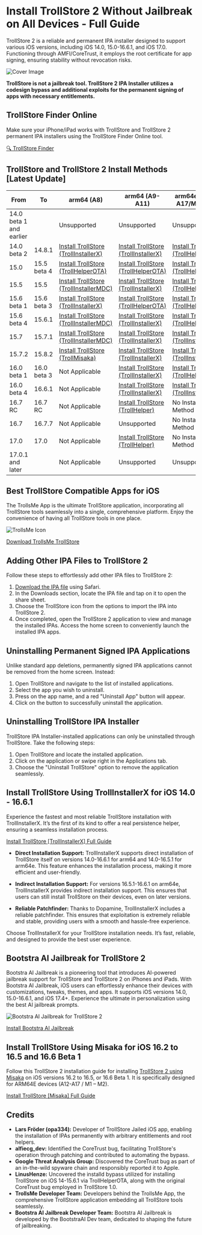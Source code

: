 # Install TrollStore 2 Without Jailbreak on All Devices - Full Guide

TrollStore 2 is a reliable and permanent IPA installer designed to support various iOS versions, including iOS 14.0, 15.0-16.6.1, and iOS 17.0. Functioning through AMFI/CoreTrust, it employs the root certificate for app signing, ensuring stability without revocation risks.

![Cover Image](https://github.com/iOSGuides/installing-trollstore/assets/173868638/ec91d048-6a43-449b-a3e6-ef486d32f145)

**TrollStore is not a jailbreak tool. TrollStore 2 IPA Installer utilizes a codesign bypass and additional exploits for the permanent signing of apps with necessary entitlements.**

## TrollStore Finder Online
Make sure your iPhone/iPad works with TrollStore and TrollStore 2 permanent IPA installers using the TrollStore Finder Online tool.

[🔍 TrollStore Finder](https://iexmo.com/trollstore-finder/)

## TrollStore and TrollStore 2 Install Methods [Latest Update]

| From                     | To           | arm64 (A8)                                | arm64 (A9-A11)                                      | arm64e (A12-A17/M1-M2)                   |
|--------------------------|--------------|-------------------------------------------|------------------------------------------------------|------------------------------------------|
| 14.0 beta 1 and earlier |              | Unsupported                               | Unsupported                                          | Unsupported                              |
| 14.0 beta 2              | 14.8.1       | [Install TrollStore (TrollInstallerX)](https://iexmo.com/updates/trollinstallerx-trollstore/) | [Install TrollStore (TrollInstallerX)](https://github.com/iOSGuides/installing-trollstore-trollinstallerx) | [Install TrollStore (TrollHelperOTA)](https://iexmo.com/trollstore-helper/) |
| 15.0                     | 15.5 beta 4  | [Install TrollStore (TrollHelperOTA)](https://iexmo.com/trollstore-helper/)                        | [Install TrollStore (TrollHelperOTA)](https://iexmo.com/trollstore-helper/) | [Install TrollStore (TrollHelperOTA)](https://iexmo.com/trollstore-helper/) |
| 15.5                     | 15.5         | [Install TrollStore (TrollInstallerMDC)](https://iexmo.com/trollstore-helper/) | [Install TrollStore (TrollInstallerX)](https://iexmo.com/updates/trollinstallerx-trollstore/) | [Install TrollStore (TrollHelperOTA)](https://iexmo.com/trollstore-helper/) |
| 15.6 beta 1              | 15.6 beta 3  | [Install TrollStore (TrollInstallerX)](https://github.com/iOSGuides/installing-trollstore-trollinstallerx) | [Install TrollStore (TrollHelperOTA)](https://iexmo.com/trollstore-helper/) | [Install TrollStore (TrollHelperOTA)](https://iexmo.com/trollstore-helper/) |
| 15.6 beta 4              | 15.6.1       | [Install TrollStore (TrollInstallerMDC)](https://iexmo.com/updates/trollinstallerx-trollstore/) | [Install TrollStore (TrollInstallerX)](https://iexmo.com/updates/trollinstallerx-trollstore/) | [Install TrollStore (TrollHelperOTA)](https://iexmo.com/trollstore-helper/) |
| 15.7                     | 15.7.1       | [Install TrollStore (TrollInstallerMDC)](https://iexmo.com/trollstore-helper/) | [Install TrollStore (TrollInstallerX)](https://github.com/iOSGuide/installing-trollstore-trollinstallerx) | [Install TrollStore (TrollInstallerX)](https://iexmo.com/updates/trollinstallerx-trollstore/) |
| 15.7.2                   | 15.8.2       | [Install TrollStore (TrollMisaka)](https://iexmo.com/updates/misaka-ipa-ios/) | [Install TrollStore (TrollInstallerX)](https://github.com/iOSGuide/installing-trollstore-trollinstallerx) | [Install TrollStore (TrollInstallerX)](https://iexmo.com/updates/trollinstallerx-trollstore/) | 
| 16.0 beta 1              | 16.0 beta 3  | Not Applicable                            | [Install TrollStore (TrollInstallerX)](https://iexmo.com/updates/trollinstallerx-trollstore/) | [Install TrollStore (TrollHelperOTA)](https://iexmo.com/trollstore-helper/) |
| 16.0 beta 4              | 16.6.1       | Not Applicable                            | [Install TrollStore (TrollInstallerX)](https://iexmo.com/updates/trollinstallerx-trollstore/) | [Install TrollStore (TrollInstallerX)](https://iexmo.com/updates/trollinstallerx-trollstore/)| [Install TrollStore (TrollInstallerX)](https://iexmo.com/updates/trollinstallerx-trollstore/) | 
| 16.7 RC                  | 16.7 RC      | Not Applicable                            | [Install TrollStore (TrollHelper)](https://iexmo.com/trollstore-helper/)          | No Install Method                       |
| 16.7                     | 16.7.7       | Not Applicable                            | Unsupported                                          | No Install Method                       |
| 17.0                     | 17.0         | Not Applicable                            | [Install TrollStore (TrollHelper)](https://iexmo.com/trollstore-helper/)          | No Install Method                       |
| 17.0.1 and later         |              | Not Applicable                            | Unsupported                                          | Unsupported                                        |

## Best TrollStore Compatible Apps for iOS

The TrollsMe App is the ultimate TrollStore application, incorporating all TrollStore tools seamlessly into a single, comprehensive platform. Enjoy the convenience of having all TrollStore tools in one place.

![TrollsMe Icon](https://github.com/iOSGuides/installing-trollstore/assets/173868638/5de1c44a-deeb-43aa-9caa-3bbe63e98a7d)

[Download TrollsMe TrollStore](https://iospack.com/apps/trollsme-trollstore/)

## Adding Other IPA Files to TrollStore 2

Follow these steps to effortlessly add other IPA files to TrollStore 2:

1. [Download the IPA file](https://iospack.com/apps/trollsme-trollstore/) using Safari.
2. In the Downloads section, locate the IPA file and tap on it to open the share sheet.
3. Choose the TrollStore icon from the options to import the IPA into TrollStore 2.
4. Once completed, open the TrollStore 2 application to view and manage the installed IPAs. Access the home screen to conveniently launch the installed IPA apps.

## Uninstalling Permanent Signed IPA Applications

Unlike standard app deletions, permanently signed IPA applications cannot be removed from the home screen. Instead:

1. Open TrollStore and navigate to the list of installed applications.
2. Select the app you wish to uninstall.
3. Press on the app name, and a red "Uninstall App" button will appear.
4. Click on the button to successfully uninstall the application.

## Uninstalling TrollStore IPA Installer

TrollStore IPA Installer-installed applications can only be uninstalled through TrollStore. Take the following steps:

1. Open TrollStore and locate the installed application.
2. Click on the application or swipe right in the Applications tab.
3. Choose the "Uninstall TrollStore" option to remove the application seamlessly.

## Install TrollStore Using TrollInstallerX for iOS 14.0 - 16.6.1

Experience the fastest and most reliable TrollStore installation with TrollInstallerX. It’s the first of its kind to offer a real persistence helper, ensuring a seamless installation process.

[Install TrollStore [TrollInstallerX] Full Guide](https://iexmo.com/updates/trollinstallerx-trollstore/)

- **Direct Installation Support:** TrollInstallerX supports direct installation of TrollStore itself on versions 14.0-16.6.1 for arm64 and 14.0-16.5.1 for arm64e. This feature enhances the installation process, making it more efficient and user-friendly.

- **Indirect Installation Support:** For versions 16.5.1-16.6.1 on arm64e, TrollInstallerX provides indirect installation support. This ensures that users can still install TrollStore on their devices, even on later versions.

- **Reliable Patchfinder:** Thanks to Dopamine, TrollInstallerX includes a reliable patchfinder. This ensures that exploitation is extremely reliable and stable, providing users with a smooth and hassle-free experience.

Choose TrollInstallerX for your TrollStore installation needs. It’s fast, reliable, and designed to provide the best user experience.

## Bootstra AI Jailbreak for TrollStore 2

Bootstra AI Jailbreak is a pioneering tool that introduces AI-powered jailbreak support for TrollStore and TrollStore 2 on iPhones and iPads. With Bootstra AI Jailbreak, iOS users can effortlessly enhance their devices with customizations, tweaks, themes, and apps. It supports iOS versions 14.0, 15.0-16.6.1, and iOS 17.4+. Experience the ultimate in personalization using the best AI jailbreak prompts. 

![Bootstra AI Jailbreak for TrollStore 2](https://github.com/iOSGuides/installing-trollstore/assets/173868638/05d0793b-ad8a-40be-9214-32d6d3695746)

[Install Bootstra AI Jailbreak](https://github.com/BootstraAI/bootstra-ai)

## Install TrollStore Using Misaka for iOS 16.2 to 16.5 and 16.6 Beta 1

Follow this TrollStore 2 installation guide for installing [TrollStore 2 using Misaka](https://iexmo.com/updates/trollstore/) on iOS versions 16.2 to 16.5, or 16.6 Beta 1. It is specifically designed for ARM64E devices (A12-A17 / M1 – M2).

[Install TrollStore [Misaka] Full Guide](https://iospack.com/apps/misaka-tweak-manager/)

## Credits

- **Lars Fröder (opa334):** Developer of TrollStore Jailed iOS app, enabling the installation of IPAs permanently with arbitrary entitlements and root helpers.
- **alfiecg_dev:** Identified the CoreTrust bug, facilitating TrollStore's operation through patching and contributed to automating the bypass.
- **Google Threat Analysis Group:** Discovered the CoreTrust bug as part of an in-the-wild spyware chain and responsibly reported it to Apple.
- **LinusHenze:** Uncovered the installd bypass utilized for installing TrollStore on iOS 14-15.6.1 via TrollHelperOTA, along with the original CoreTrust bug employed in TrollStore 1.0.
- **TrollsMe Developer Team:** Developers behind the TrollsMe App, the comprehensive TrollStore application embedding all TrollStore tools seamlessly.
- **Bootstra AI Jailbreak Developer Team:**  Bootstra AI Jailbreak is developed by the BootstraAI Dev team, dedicated to shaping the future of jailbreaking.
